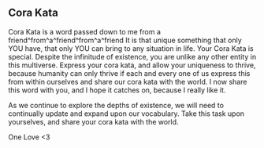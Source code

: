 ## Cora Kata

Cora Kata is a word passed down to me from a friend^from^a^friend^from^a^friend It is that unique something that only YOU have, that only YOU can bring to any situation in life. Your Cora Kata is special. Despite the infinitude of existence, you are unlike any other entity in this multiverse. Express your cora kata, and allow your uniqueness to thrive, because humanity can only thrive if each and every one of us express this from within ourselves and share our cora kata with the world. I now share this word with you, and I hope it catches on, because I really like it. 

As we continue to explore the depths of existence, we will need to continually update and expand upon our vocabulary. Take this task upon yourselves, and share your cora kata with the world.

One Love <3
